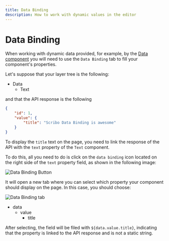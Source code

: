 ```yaml
---
title: Data Binding
description: How to work with dynamic values in the editor
---
```

# Data Binding 

When working with dynamic data provided, for example, by the [Data component](../components/data) you will need to use the `Data Binding` tab to fill your component's properties.

Let's suppose that your layer tree is the following:

- Data
    - Text

and that the API response is the following

```json
{
    "id": 1,
    "value": {
        "title": "Scribo Data Binding is awesome"
    }
}
```

To display the `title` text on the page, you need to link the response of the API with the `text` property of the `Text` component. 

To do this, all you need to do is click on the `data binding` icon located on the right side of the `text` property field, as shown in the following image:

![Data Binding Button](assets/data-binding-button.png)

It will open a new tab where you can select which property your component should display on the page. In this case, you should choose:

![Data Binding tab](assets/data-binding-tab.png)

- data
    - value
        - title

After selecting, the field will be filed with `${data.value.title}`, indicating that the property is linked to the API response and is not a static string.